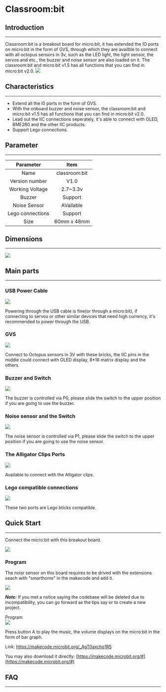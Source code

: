 # Classroom:bit 
## Introduction
---
Classroom:bit is a breakout board for micro:bit, it has extended the IO ports on micro:bit in the form of GVS, through which they are availble to connect with all octopus sensors in 3v, such as the LED light, the light sensor, the servos and etc., the buzzer and noise sensor are also loaded on it. The classroom:bit and micro:bit v1.5 has all functions that you can find in micro:bit v2.0.
![](./images/classroombit-1.png)

## Characteristics
---
- Extend all the I0 ports in the form of GVS. 
- With the onboard buzzer and noise sensor, the classroom:bit and micro:bit v1.5 has all functions that you can find in micro:bit v2.0.
- Lead out the IIC connections seperately, it's able to connect with OLED, BME280 and the other IIC products. 
- Support Lego connections. 

## Parameter 
---

|**Parameter**|Item|
|:--:|:--:|
|Name|classroom:bit|
|Version number|V1.0|
|Working Voltage|2.7~3.3v|
|Buzzer|Support|
|Noise Sensor|AVailable|
|Lego connections|Support|
|Size|60mm x 48mm|


## Dimensions
---
![](./images/classroombit-2.png)

## Main parts
---
### USB Power Cable
![](./images/classroombit-3.png)

Powering through the USB cable is fine(or through a micro:bit), if connecting to servos or other similar devices that need high currency, it's recommended to power through the USB. 

### GVS
![](./images/classroombit-4.png)

Connect to Octopus sensors in 3V with these bricks, the IIC pins in the middle could connect with OLED display, 8*16 matrix display and the others. 

### Buzzer and Switch
![](./images/classroombit-5.png)

The buzzer is controlled via P0, please slide the switch to the upper position if you are going to use the buzzer. 

### Noise sensor and the Switch    
![](./images/classroombit-6.png)

The noise sensor is controlled via P1, please slide the switch to the upper position if you are going to use the noise sensor. 

### The Alligator Clips Ports  
![](./images/classroombit-7.png)

Available to connect with the Alligator clips. 

### Lego compatible connections
![](./images/classroombit-8.png)

These two ports are Lego bticks compatible. 

## Quick Start
---
Connect the micro:bit with this breakout board. 

![](./images/classroombit-9.png)

### Program
The noisr sensor on this board requires to be drived with the extensions seach with "smarthome" in the makecode and add it.  

![](./images/classroombit-10.png)

***Note:*** If you met a notice saying the codebase will be deleted due to incompatibility, you can go forward as the tips say or to create a new project. 

Program  
![](./images/classroombit-11.png)

Press button A to play the music, the volume displays on the micro:bit in the form of bar graph. 

Link:
[https://makecode.microbit.org/_AgT0axchq1R5 ](https://makecode.microbit.org/_AgT0axchq1R5 )

You may also download it directly: 
[https://makecode.microbit.org/#](https://makecode.microbit.org/#)

## FAQ
---
